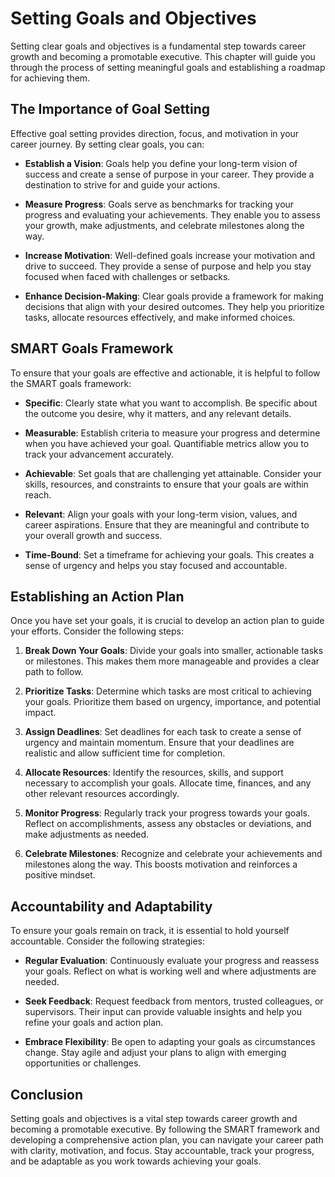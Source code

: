 Setting Goals and Objectives
=======================================

Setting clear goals and objectives is a fundamental step towards career growth and becoming a promotable executive. This chapter will guide you through the process of setting meaningful goals and establishing a roadmap for achieving them.

The Importance of Goal Setting
------------------------------

Effective goal setting provides direction, focus, and motivation in your career journey. By setting clear goals, you can:

* **Establish a Vision**: Goals help you define your long-term vision of success and create a sense of purpose in your career. They provide a destination to strive for and guide your actions.

* **Measure Progress**: Goals serve as benchmarks for tracking your progress and evaluating your achievements. They enable you to assess your growth, make adjustments, and celebrate milestones along the way.

* **Increase Motivation**: Well-defined goals increase your motivation and drive to succeed. They provide a sense of purpose and help you stay focused when faced with challenges or setbacks.

* **Enhance Decision-Making**: Clear goals provide a framework for making decisions that align with your desired outcomes. They help you prioritize tasks, allocate resources effectively, and make informed choices.

SMART Goals Framework
---------------------

To ensure that your goals are effective and actionable, it is helpful to follow the SMART goals framework:

* **Specific**: Clearly state what you want to accomplish. Be specific about the outcome you desire, why it matters, and any relevant details.

* **Measurable**: Establish criteria to measure your progress and determine when you have achieved your goal. Quantifiable metrics allow you to track your advancement accurately.

* **Achievable**: Set goals that are challenging yet attainable. Consider your skills, resources, and constraints to ensure that your goals are within reach.

* **Relevant**: Align your goals with your long-term vision, values, and career aspirations. Ensure that they are meaningful and contribute to your overall growth and success.

* **Time-Bound**: Set a timeframe for achieving your goals. This creates a sense of urgency and helps you stay focused and accountable.

Establishing an Action Plan
---------------------------

Once you have set your goals, it is crucial to develop an action plan to guide your efforts. Consider the following steps:

1. **Break Down Your Goals**: Divide your goals into smaller, actionable tasks or milestones. This makes them more manageable and provides a clear path to follow.

2. **Prioritize Tasks**: Determine which tasks are most critical to achieving your goals. Prioritize them based on urgency, importance, and potential impact.

3. **Assign Deadlines**: Set deadlines for each task to create a sense of urgency and maintain momentum. Ensure that your deadlines are realistic and allow sufficient time for completion.

4. **Allocate Resources**: Identify the resources, skills, and support necessary to accomplish your goals. Allocate time, finances, and any other relevant resources accordingly.

5. **Monitor Progress**: Regularly track your progress towards your goals. Reflect on accomplishments, assess any obstacles or deviations, and make adjustments as needed.

6. **Celebrate Milestones**: Recognize and celebrate your achievements and milestones along the way. This boosts motivation and reinforces a positive mindset.

Accountability and Adaptability
-------------------------------

To ensure your goals remain on track, it is essential to hold yourself accountable. Consider the following strategies:

* **Regular Evaluation**: Continuously evaluate your progress and reassess your goals. Reflect on what is working well and where adjustments are needed.

* **Seek Feedback**: Request feedback from mentors, trusted colleagues, or supervisors. Their input can provide valuable insights and help you refine your goals and action plan.

* **Embrace Flexibility**: Be open to adapting your goals as circumstances change. Stay agile and adjust your plans to align with emerging opportunities or challenges.

Conclusion
----------

Setting goals and objectives is a vital step towards career growth and becoming a promotable executive. By following the SMART framework and developing a comprehensive action plan, you can navigate your career path with clarity, motivation, and focus. Stay accountable, track your progress, and be adaptable as you work towards achieving your goals.
